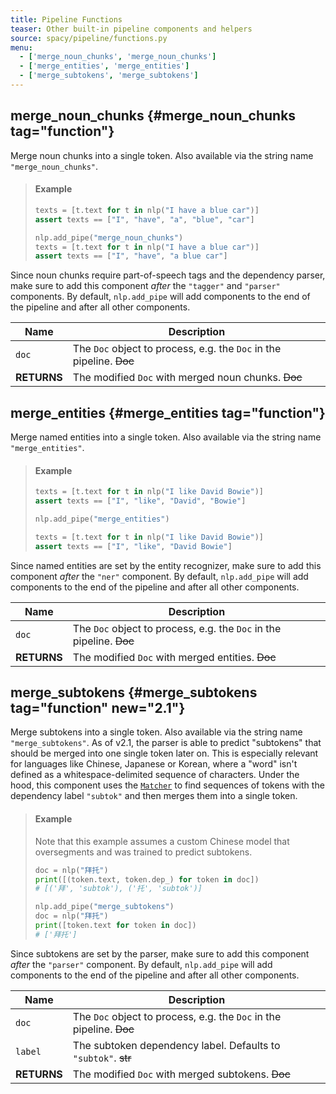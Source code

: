 ```yaml
---
title: Pipeline Functions
teaser: Other built-in pipeline components and helpers
source: spacy/pipeline/functions.py
menu:
  - ['merge_noun_chunks', 'merge_noun_chunks']
  - ['merge_entities', 'merge_entities']
  - ['merge_subtokens', 'merge_subtokens']
---
```


## merge_noun_chunks {#merge_noun_chunks tag="function"}

Merge noun chunks into a single token. Also available via the string name
`"merge_noun_chunks"`.

> #### Example
>
> ```python
> texts = [t.text for t in nlp("I have a blue car")]
> assert texts == ["I", "have", "a", "blue", "car"]
>
> nlp.add_pipe("merge_noun_chunks")
> texts = [t.text for t in nlp("I have a blue car")]
> assert texts == ["I", "have", "a blue car"]
> ```

<Infobox variant="warning">

Since noun chunks require part-of-speech tags and the dependency parser, make
sure to add this component _after_ the `"tagger"` and `"parser"` components. By
default, `nlp.add_pipe` will add components to the end of the pipeline and after
all other components.

</Infobox>

| Name        | Description                                                          |
| ----------- | -------------------------------------------------------------------- |
| `doc`       | The `Doc` object to process, e.g. the `Doc` in the pipeline. ~~Doc~~ |
| **RETURNS** | The modified `Doc` with merged noun chunks. ~~Doc~~                  |

## merge_entities {#merge_entities tag="function"}

Merge named entities into a single token. Also available via the string name
`"merge_entities"`.

> #### Example
>
> ```python
> texts = [t.text for t in nlp("I like David Bowie")]
> assert texts == ["I", "like", "David", "Bowie"]
>
> nlp.add_pipe("merge_entities")
>
> texts = [t.text for t in nlp("I like David Bowie")]
> assert texts == ["I", "like", "David Bowie"]
> ```

<Infobox variant="warning">

Since named entities are set by the entity recognizer, make sure to add this
component _after_ the `"ner"` component. By default, `nlp.add_pipe` will add
components to the end of the pipeline and after all other components.

</Infobox>

| Name        | Description                                                          |
| ----------- | -------------------------------------------------------------------- |
| `doc`       | The `Doc` object to process, e.g. the `Doc` in the pipeline. ~~Doc~~ |
| **RETURNS** | The modified `Doc` with merged entities. ~~Doc~~                     |

## merge_subtokens {#merge_subtokens tag="function" new="2.1"}

Merge subtokens into a single token. Also available via the string name
`"merge_subtokens"`. As of v2.1, the parser is able to predict "subtokens" that
should be merged into one single token later on. This is especially relevant for
languages like Chinese, Japanese or Korean, where a "word" isn't defined as a
whitespace-delimited sequence of characters. Under the hood, this component uses
the [`Matcher`](/api/matcher) to find sequences of tokens with the dependency
label `"subtok"` and then merges them into a single token.

> #### Example
>
> Note that this example assumes a custom Chinese model that oversegments and
> was trained to predict subtokens.
>
> ```python
> doc = nlp("拜托")
> print([(token.text, token.dep_) for token in doc])
> # [('拜', 'subtok'), ('托', 'subtok')]
>
> nlp.add_pipe("merge_subtokens")
> doc = nlp("拜托")
> print([token.text for token in doc])
> # ['拜托']
> ```

<Infobox variant="warning">

Since subtokens are set by the parser, make sure to add this component _after_
the `"parser"` component. By default, `nlp.add_pipe` will add components to the
end of the pipeline and after all other components.

</Infobox>

| Name        | Description                                                          |
| ----------- | -------------------------------------------------------------------- |
| `doc`       | The `Doc` object to process, e.g. the `Doc` in the pipeline. ~~Doc~~ |
| `label`     | The subtoken dependency label. Defaults to `"subtok"`. ~~str~~       |
| **RETURNS** | The modified `Doc` with merged subtokens. ~~Doc~~                    |
